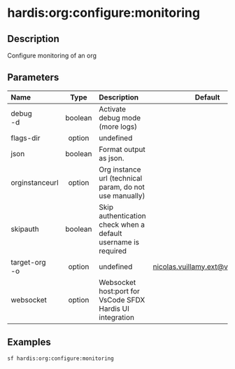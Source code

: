 <!-- This file has been generated with command 'sf hardis:doc:plugin:generate'. Please do not update it manually or it may be overwritten -->
# hardis:org:configure:monitoring

## Description

Configure monitoring of an org

## Parameters

| Name              |  Type   | Description                                                   |              Default              | Required | Options |
|:------------------|:-------:|:--------------------------------------------------------------|:---------------------------------:|:--------:|:-------:|
| debug<br/>-d      | boolean | Activate debug mode (more logs)                               |                                   |          |         |
| flags-dir         | option  | undefined                                                     |                                   |          |         |
| json              | boolean | Format output as json.                                        |                                   |          |         |
| orginstanceurl    | option  | Org instance url (technical param, do not use manually)       |                                   |          |         |
| skipauth          | boolean | Skip authentication check when a default username is required |                                   |          |         |
| target-org<br/>-o | option  | undefined                                                     | <nicolas.vuillamy.ext@vusion.com> |          |         |
| websocket         | option  | Websocket host:port for VsCode SFDX Hardis UI integration     |                                   |          |         |

## Examples

```shell
sf hardis:org:configure:monitoring
```


